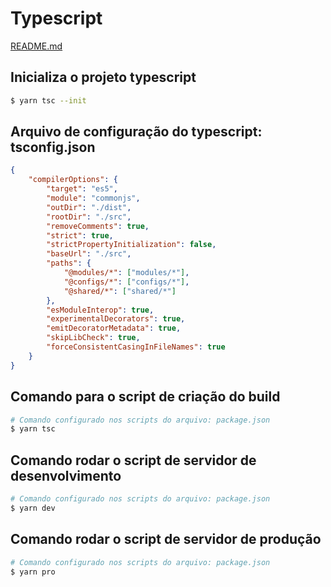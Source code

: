 # Typescript

[README.md](../README.md)

## Inicializa o projeto typescript

```bash
$ yarn tsc --init
```

## Arquivo de configuração do typescript: tsconfig.json

```json
{
    "compilerOptions": {
        "target": "es5",
        "module": "commonjs",
        "outDir": "./dist",
        "rootDir": "./src",
        "removeComments": true,
        "strict": true,
        "strictPropertyInitialization": false,
        "baseUrl": "./src",
        "paths": {
            "@modules/*": ["modules/*"],
            "@configs/*": ["configs/*"],
            "@shared/*": ["shared/*"]
        },
        "esModuleInterop": true,
        "experimentalDecorators": true,
        "emitDecoratorMetadata": true,
        "skipLibCheck": true,
        "forceConsistentCasingInFileNames": true
    }
}
```

## Comando para o script de criação do build

```bash
# Comando configurado nos scripts do arquivo: package.json
$ yarn tsc
```

## Comando rodar o script de servidor de desenvolvimento

```bash
# Comando configurado nos scripts do arquivo: package.json
$ yarn dev
```

## Comando rodar o script de servidor de produção

```bash
# Comando configurado nos scripts do arquivo: package.json
$ yarn pro
```
